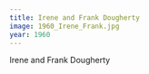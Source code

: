 ```yaml
---
title: Irene and Frank Dougherty
image: 1960_Irene_Frank.jpg
year: 1960
---
```


Irene and Frank Dougherty